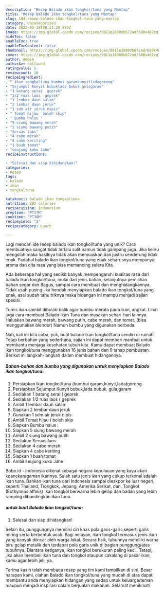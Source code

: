 ```yaml
---
description: "Resep Balado ikan tongkol/tuna yang Mantap"
title: "Resep Balado ikan tongkol/tuna yang Mantap"
slug: 184-resep-balado-ikan-tongkol-tuna-yang-mantap
category: Uncategorized
date: 2023-02-18T08:31:29.895Z
image: https://img-global.cpcdn.com/recipes/0811e1890db672ad/680x482cq70/balado-ikan-tongkoltuna-foto-resep-utama.jpg
hideToc: false
enableToc: true
enableTocContent: false
thumbnail: https://img-global.cpcdn.com/recipes/0811e1890db672ad/680x482cq70/balado-ikan-tongkoltuna-foto-resep-utama.jpg
cover: https://img-global.cpcdn.com/recipes/0811e1890db672ad/680x482cq70/balado-ikan-tongkoltuna-foto-resep-utama.jpg
author: Admin
authorAv: notfound
ratingvalue: 5
reviewcount: 10
recipeingredient:
- " ikan tongkoltuna bumbui garamkunyitladagoreng"
- "Sejumput Kunyit bubuklada bubuk gulagaram"
- "1 batang serai  geprek"
- "1/2 ruas laos  geprek"
- "1 lembar daun salam"
- "2 lembar daun jeruk"
- "1 sdm air jeruk nipis"
- " Tomat hijau  boleh skip"
- " Bumbu halus "
- "5 siung bawang merah"
- "2 siung bawang putih"
- "Seruas laos"
- "4 cabe merah"
- "4 cabe keriting"
- "1 buah tomat"
- "seujung kuku Jahe"
recipeinstructions:

- "Selesai dan siap dihidangkan!"
categories:
- Resep
tags:
- balado
- ikan
- tongkoltuna

katakunci: balado ikan tongkoltuna 
nutrition: 202 calories
recipecuisine: Indonesian
preptime: "PT17M"
cooktime: "PT38M"
recipeyield: "2"
recipecategory: Lunch

---
```





Lagi mencari ide resep balado ikan tongkol/tuna yang unik? Cara membuatnya sangat tidak terlalu sulit namun tidak gampang juga. Jika keliru mengolah maka hasilnya tidak akan memuaskan dan justru cenderung tidak enak. Padahal balado ikan tongkol/tuna yang enak seharusnya mempunyai aroma dan cita rasa yang bisa memancing selera Kita.





Ada beberapa hal yang sedikit banyak mempengaruhi kualitas rasa dari balado ikan tongkol/tuna, mulai dari jenis bahan, selanjutnya pemilihan bahan segar dan Bagus, sampai cara membuat dan menghidangkannya. Tidak usah pusing jika hendak menyiapkan balado ikan tongkol/tuna yang enak,      asal sudah tahu triknya maka hidangan ini mampu menjadi sajian spesial.














Tumis ikan sambil dibolak-balik agar bumbu merata pada ikan, angkat. Lihat juga cara membuat Balado Ikan Tuna dan masakan sehari-hari lainnya. Haluskan bawang merah, bawang putih, cabe merah, dan tomat. (bisa menggunakan blender) Namun bumbu yang digunakan berbeda.






Nah, kali ini kita coba, yuk, buat balado ikan tongkol/tuna sendiri di rumah. Tetap berbahan yang sederhana, sajian ini dapat memberi manfaat untuk membantu menjaga kesehatan tubuh kita. Kamu dapat membuat Balado ikan tongkol/tuna menggunakan 16 jenis bahan dan 0 tahap pembuatan. Berikut ini langkah-langkah dalam membuat hidangannya.

<!--inarticleads1-->

##### Bahan-bahan dan bumbu yang digunakan untuk menyiapkan Balado ikan tongkol/tuna:

1. Persiapkan  ikan tongkol/tuna (bumbui garam,kunyit,lada)goreng
1. Persiapkan Sejumput Kunyit bubuk,lada bubuk, gula,garam
1. Sediakan 1 batang serai ( geprek
1. Sediakan 1/2 ruas laos ( geprek
1. Ambil 1 lembar daun salam
1. Siapkan 2 lembar daun jeruk
1. Gunakan 1 sdm air jeruk nipis
1. Ambil  Tomat hijau ( boleh skip
1. Siapkan  Bumbu halus :
1. Siapkan 5 siung bawang merah
1. Ambil 2 siung bawang putih
1. Sediakan Seruas laos
1. Sediakan 4 cabe merah
1. Siapkan 4 cabe keriting
1. Siapkan 1 buah tomat
1. Ambil seujung kuku Jahe


Bobo.id - Indonesia dikenal sebagai negara kepulauan yang kaya akan keanekaragaman ikannya. Salah satu jenis ikan yang cukup terkenal adalah ikan tuna. Bahkan ikan tuna dari Indonesia sampai dieskpor ke luar negeri, seperti Thailand, Tiongkok, Jepang, Amerika Serikat, dan. Tongkol (Euthynnus affinis) Ikan tongkol berwarna lebih gelap dan badan yang lebih ramping dibandingkan ikan tuna. 

<!--inarticleads2-->

#####  untuk buat Balado ikan tongkol/tuna:


1. Selesai dan siap dihidangkan!

Selain itu, punggungnya memiliki ciri khas pola garis-garis seperti garis miring serta berbentuk acak. Bagi nelayan, ikan tongkol termasuk jenis ikan yang banyak diincar oleh warga lokal. Secara fisik, tubuhnya memiliki warna biru gelap metalik dan terdapat pola garis unik di bagian punggung/atas tubuhnya. Diantara ketiganya, ikan tongkol berukuran paling kecil. Tetapi, jika akan membeli ikan tuna dan tongkol ataupun cakalang di pasar ikan, kamu agar lebih jeli, ya. 

Terima kasih telah membaca resep yang tim kami tampilkan di sini. Besar harapan kami, olahan Balado ikan tongkol/tuna yang mudah di atas dapat membantu anda menyiapkan hidangan yang sedap untuk keluarga/teman maupun menjadi inspirasi dalam berjualan makanan. Selamat menikmati
